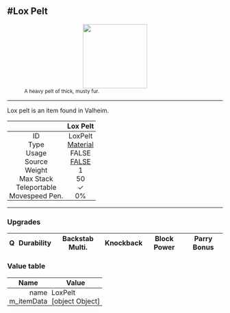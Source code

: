 <meta property="og:title" content="Lox Pelt - MoreValheim" /><meta property="og:type" content="website" /><meta property="og:image" content="/assets/lox_pelt.png" /><meta property="og:description" content="Lox Pelt is an item found in Valheim." /><meta name="theme-color" content="#546D78"><meta name="twitter:card" content="summary_large_image">
#Lox Pelt
-------------
<style>img {width:20px;}.tb {width:150px;display: block;margin-left: auto;margin-right: auto;}</style>

<style>.md-typeset table:not([class]) th:not([align]) {min-width:unset!important;}</style>
<style>td{padding:0em 0.3em!important;text-align:center!important;border-left:.05rem solid var(--md-default-fg-color--lightest)}</style>

<style>th{padding:0.1em 0.3em!important;text-align:center!important;font-weight:bold}</style>

<style>pre{text-align:right!important}</style>
<style>table tr td:first-child {border-left: 0;};</style>

<figure><img src="/assets/lox_pelt.png" class="tb" /><figcaption><small>A heavy pelt of thick, musty fur.</small></figcaption></figure>

-------------

Lox pelt is an item found in Valheim.

|        | Lox Pelt              |
| ----------- | ------------------------------------ |
| ID |LoxPelt
| Type | [Material](../../types/material)
| Usage | FALSE<br>
| Source | [FALSE](../../items/false)
| Weight | 1 |
| Max Stack | 50 |
| Teleportable | ✓
| Movespeed Pen. | 0%


-------------

### Upgrades
| Q | Durability | Backstab Multi. | Knockback | Block Power | Parry Bonus
| - | - | - | - | - | - 


### Value table
| Name | Value
| - | - |
| <div style="text-align:right">name</div> | <div style="text-align:left">LoxPelt</div> | 
| <div style="text-align:right">m_itemData</div> | <div style="text-align:left">[object Object]</div> | 